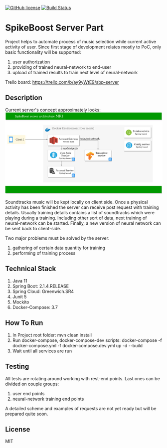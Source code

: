[![GitHub license](https://img.shields.io/github/license/mashape/apistatus.svg)](https://github.com/Spayker/spike-boost-server/blob/master/LICENSE)
[![Build Status](https://app.travis-ci.com/Spayker/spike-boost-server.svg.svg?branch=main)](https://travis-ci.com/Spayker/spike-boost-server.svg)

# SpikeBoost Server Part

Project helps to automate process of music selection while current active activity of user.
Since first stage of development relates mostly to PoC, only basic functionality will be supported:
1) user authorization
2) providing of trained neural-network to end-user
3) upload of trained results to train next level of neural-network

Trello board: https://trello.com/b/ay9yWtE9/sbp-server

## Description
Current server's concept approximately looks:
![alt text](resources/diagrams/spikeboost_service_architecture_mk1.jpg)

Soundtracks music will be kept locally on client side. Once a physical activity has been finished the server can receive
post request with training details. Usually training details contains a list of soundtracks which were playing during
a training. Including other sort of data, next training of neural-network can be started. Finally, a new version of neural network
can be sent back to client-side.

Two major problems must be solved by the server:
1) gathering of certain data quantity for training
2) performing of training process

## Technical Stack
1) Java 11
2) Spring Boot: 2.1.4.RELEASE
3) Spring Cloud: Greenwich.SR4
4) Junit 5
5) Mockito
6) Docker-Compose: 3.7

## How To Run
1) In Project root folder: mvn clean install
2) Run docker-compose, docker-compose-dev scripts: docker-compose -f docker-compose.yml -f docker-compose.dev.yml up -d --build
3) Wait until all services are run

## Testing
All tests are rotating around working with rest-end points. Last ones can be divided on couple groups:
1) user end points
2) neural-network training end points

A detailed scheme and examples of requests are not yet ready but will be prepared quite soon.

## License
MIT
